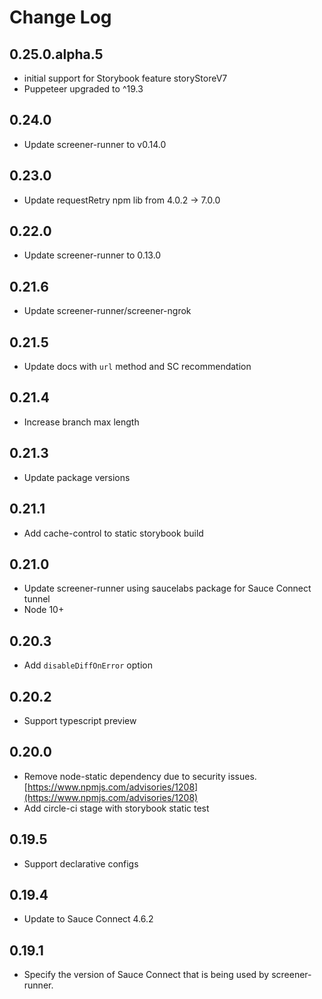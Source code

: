 # Change Log

## 0.25.0.alpha.5

- initial support for Storybook feature storyStoreV7
- Puppeteer upgraded to ^19.3

## 0.24.0
- Update screener-runner to v0.14.0

## 0.23.0
- Update requestRetry npm lib from 4.0.2 -> 7.0.0

## 0.22.0
- Update screener-runner to 0.13.0

## 0.21.6
- Update screener-runner/screener-ngrok

## 0.21.5
- Update docs with `url` method and SC recommendation

## 0.21.4
- Increase branch max length

## 0.21.3
- Update package versions

## 0.21.1
- Add cache-control to static storybook build

## 0.21.0
- Update screener-runner using saucelabs package for Sauce Connect tunnel
- Node 10+

## 0.20.3
- Add `disableDiffOnError` option

## 0.20.2
- Support typescript preview

## 0.20.0
- Remove node-static dependency due to security issues. [https://www.npmjs.com/advisories/1208](https://www.npmjs.com/advisories/1208)
- Add circle-ci stage with storybook static test

## 0.19.5

- Support declarative configs

## 0.19.4

- Update to Sauce Connect 4.6.2

## 0.19.1

- Specify the version of Sauce Connect that is being used by screener-runner.
